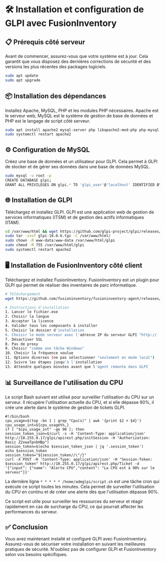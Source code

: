 
# 🛠️ Installation et configuration de GLPI avec FusionInventory

## 📋 Prérequis côté serveur

Avant de commencer, assurez-vous que votre système est à jour. Cela garantit que vous disposez des dernières corrections de sécurité et des versions les plus récentes des packages logiciels.

```bash
sudo apt update
sudo apt upgrade
```

## 📦 Installation des dépendances

Installez Apache, MySQL, PHP et les modules PHP nécessaires. Apache est le serveur web, MySQL est le système de gestion de base de données et PHP est le langage de script côté serveur.

```bash
sudo apt install apache2 mysql-server php libapache2-mod-php php-mysql php-cli php-gd php-ldap php-imap php-xml php-curl php-mbstring php-xmlrpc php-apcu php-json php-zip php-intl
sudo systemctl restart apache2
```

## ⚙️ Configuration de MySQL

Créez une base de données et un utilisateur pour GLPI. Cela permet à GLPI de stocker et de gérer ses données dans une base de données MySQL.

```bash
sudo mysql -u root -p
CREATE DATABASE glpi;
GRANT ALL PRIVILEGES ON glpi.* TO 'glpi_user'@'localhost' IDENTIFIED BY 'your_password';
```

## 🌐 Installation de GLPI

Téléchargez et installez GLPI. GLPI est une application web de gestion de services informatiques (ITSM) et de gestion des actifs informatiques (ITAM).

```bash
cd /var/www/html && wget https://github.com/glpi-project/glpi/releases/download/9.5.x/glpi-9.5.x.tgz
sudo tar -zxvf glpi-10.0.6.tgz -C /var/www/html/
sudo chown -R www-data:www-data /var/www/html/glpi
sudo chmod -R 755 /var/www/html/glpi
sudo systemctl restart apache2
```

## 🖥️ Installation de FusionInventory côté client

Téléchargez et installez FusionInventory. FusionInventory est un plugin pour GLPI qui permet de réaliser des inventaires de parc informatique.

```bash
# Téléchargement
wget https://github.com/fusioninventory/fusioninventory-agent/releases/download/2.6/fusioninventory-agent_windows-x64_2.6-portable.exe

# Instructions d'installation
1. Lancer le fichier.exe
2. Choisir la langue
3. Accepter la licence
4. Valider tous les composants à installer
5. Choisir le dossier d'installation
6. Choisir le mode serveur avec l'adresse IP du serveur GLPI "http://   <ip_du_serveur_glpi>/glpi/plugins/fusioninventory/"
7. Désactiver SSL
8. Pas de proxy
9. Choisir "comme une tâche Windows"
10. Choisir la fréquence voulue
11. Options diverses (ne pas sélectionner "seulement en mode local")
12. Suivre les étapes jusqu'à l'installation
13. Attendre quelques minutes avant que l'agent remonte dans GLPI
```
## 📊 Surveillance de l'utilisation du CPU

Le script Bash suivant est utilisé pour surveiller l'utilisation du CPU sur un serveur. Il récupère l'utilisation actuelle du CPU, et si elle dépasse 90%, il crée une alerte dans le système de gestion de tickets GLPI.

```
#!/bin/bash
cpu_usage=$(top -bn 1 | grep "Cpu(s)" | awk '{print $2 + $4}')
cpu_usage_int=${cpu_usage%%,}
if [ "$cpu_usage_int" -ge 90 ]; then
session_token_json=$(curl -s -H 'Content-Type: application/json' http://10.255.0.17/glpi/apirest.php/initSession -H "Authorization: Basic Z2xwaTpnbHBp")
session_token=$(echo $session_token_json | jq '.session_token')
echo $session_token
session_token="${session_token//\"/}"
curl -X POST -H 'Content-Type: application/json' -H "Session-Token: $session_token" http://10.255.0.17/glpi/apirest.php/Ticket -d '{"input": {"name": "Alerte CPU","content": "La CPU est à 90% sur le serveur"}}'
```

La dernière ligne `* * * * * /home/admglpi/script.sh` est une tâche cron qui exécute ce script toutes les minutes. Cela permet de surveiller l'utilisation du CPU en continu et de créer une alerte dès que l'utilisation dépasse 90%.

Ce script est utile pour surveiller les ressources du serveur et réagir rapidement en cas de surcharge du CPU, ce qui pourrait affecter les performances du serveur.

## ✅ Conclusion

Vous avez maintenant installé et configuré GLPI avec FusionInventory. Assurez-vous de sécuriser votre installation en suivant les meilleures pratiques de sécurité. N'oubliez pas de configurer GLPI et FusionInventory selon vos besoins spécifiques.
